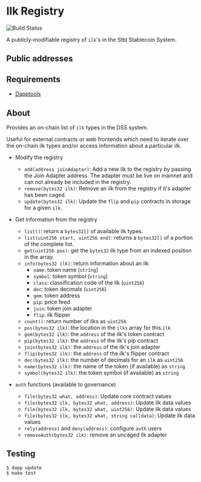 # Ilk Registry
![Build Status](https://github.com/indefibank/ilk-registry/actions/workflows/.github/workflows/tests.yaml/badge.svg?branch=master)

A publicly-modifiable registry of `ilk`'s in the Stbl Stablecoin System.

## Public addresses

[//]: # (Mainnet: [0x5a464C28D19848f44199D003BeF5ecc87d090F87]&#40;https://etherscan.io/address/0x5a464C28D19848f44199D003BeF5ecc87d090F87&#41;)

## Requirements

* [Dapptools](https://github.com/dapphub/dapptools)

## About

Provides an on-chain list of `ilk` types in the DSS system.

Useful for external contracts or web frontends which need to iterate over the on-chain ilk types and/or access information about a particular ilk.

* Modify the registry

    * `add(address joinAdapter)`: Add a new ilk to the registry by passing the Join Adapter address. The adapter must be live on mainnet and can not already be included in the registry.
    * `remove(bytes32 ilk)`: Remove an ilk from the registry if it's adapter has been caged.
    * `update(bytes32 ilk)`: Update the `flip` and `pip` contracts in storage for a given `ilk`.

* Get information from the registry

    * `list()`: return a `bytes32[]` of available ilk types.
    * `list(uint256 start, uint256 end)`: returns a `bytes32[]` of a portion of the complete list.
    * `get(uint256 pos)`: get the `bytes32` ilk type from an indexed position in the array.
    * `info(bytes32 ilk)`: return information about an ilk
        * `name`: token name (`string`)
        * `symbol`: token symbol (`string`)
        * `class`: classification code of the ilk (`uint256`)
        * `dec`: token decimals (`uint256`)
        * `gem`: token address
        * `pip`: price feed
        * `join`: token join adapter
        * `flip`: ilk flipper
    * `count()`: return number of ilks as `uint256`
    * `pos(bytes32 ilk)`: the location in the `ilks` array for this `ilk`
    * `gem(bytes32 ilk)`: the `address` of the ilk's token contract
    * `pip(bytes32 ilk)`: the `address` of the ilk's pip contract
    * `join(bytes32 ilk)`: the `address` of the ilk's join adapter
    * `flip(bytes32 ilk)`: the `address` of the ilk's flipper contract
    * `dec(bytes32 ilk)`: the number of decimals for an `ilk` as `uint256`
    * `name(bytes32 ilk)`: the name of the token (if available) as `string`
    * `symbol(bytes32 ilk)`: the token symbol (if available) as `string`

* `auth` functions (available to governance)

    * `file(bytes32 what, address)`: Update core contract values
    * `file(bytes32 ilk, bytes32 what, address)`: Update ilk data values
    * `file(bytes32 ilk, bytes32 what, uint256)`: Update ilk data values
    * `file(bytes32 ilk, bytes32 what, string calldata)`: Update ilk data values
    * `rely(address)` and `deny(address)`: configure `auth` users
    * `removeAuth(bytes32 ilk)`: remove an uncaged ilk adapter


## Testing

```
$ dapp update
$ make test
```
